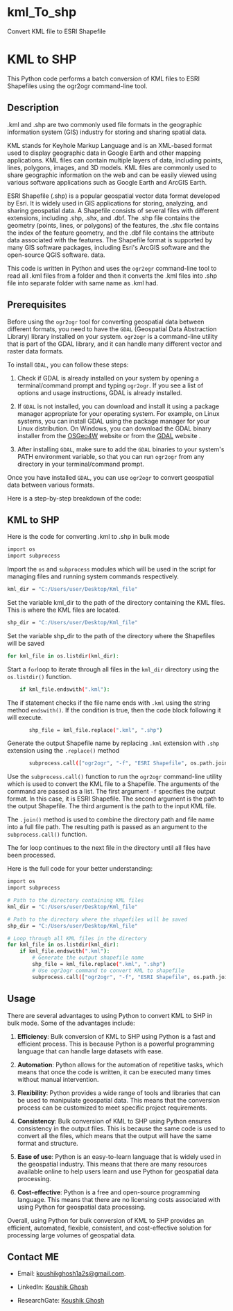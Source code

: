 # kml_To_shp
Convert KML file to ESRI Shapefile
# KML to SHP

This Python code performs a batch conversion of KML files to ESRI Shapefiles using the ogr2ogr command-line tool.

## Description
.kml and .shp are two commonly used file formats in the geographic information system (GIS) industry for storing and sharing spatial data.

KML stands for Keyhole Markup Language and is an XML-based format used to display geographic data in Google Earth and other mapping applications. KML files can contain multiple layers of data, including points, lines, polygons, images, and 3D models. KML files are commonly used to share geographic information on the web and can be easily viewed using various software applications such as Google Earth and ArcGIS Earth.

ESRI Shapefile (.shp) is a popular geospatial vector data format developed by Esri. It is widely used in GIS applications for storing, analyzing, and sharing geospatial data. A Shapefile consists of several files with different extensions, including .shp, .shx, and .dbf. The .shp file contains the geometry (points, lines, or polygons) of the features, the .shx file contains the index of the feature geometry, and the .dbf file contains the attribute data associated with the features. The Shapefile format is supported by many GIS software packages, including Esri's ArcGIS software and the open-source QGIS software. data.

This code is written in Python and uses the `ogr2ogr` command-line tool to read all .kml files from a folder and then it converts the .kml files into .shp file into separate folder with same name as .kml had.
## Prerequisites
Before using the `ogr2ogr` tool for converting geospatial data between different formats, you need to have the `GDAL` (Geospatial Data Abstraction Library) library installed on your system. `ogr2ogr` is a command-line utility that is part of the GDAL library, and it can handle many different vector and raster data formats.

To install `GDAL`, you can follow these steps:

1. Check if GDAL is already installed on your system by opening a terminal/command prompt and typing `ogr2ogr`. If you see a list of options and usage instructions, GDAL is already installed.

2. If `GDAL` is not installed, you can download and install it using a package manager appropriate for your operating system. For example, on Linux systems, you can install GDAL using the package manager for your Linux distribution. On Windows, you can download the GDAL binary installer from the [OSGeo4W](https://trac.osgeo.org/osgeo4w/) website  or from the [GDAL](https://gdal.org/download.html) website .

3. After installing `GDAL`, make sure to add the `GDAL` binaries to your system's PATH environment variable, so that you can run `ogr2ogr` from any directory in your terminal/command prompt.

Once you have installed `GDAL`, you can use `ogr2ogr` to convert geospatial data between various formats.

Here is a step-by-step breakdown of the code:

## KML to SHP
Here is the code for converting .kml to .shp in bulk mode
```bash
import os
import subprocess
```
Import the `os` and `subprocess` modules which will be used in the script for managing files and running system commands respectively.
```bash
kml_dir = "C:/Users/user/Desktop/Kml_file"
```
Set the variable kml_dir to the path of the directory containing the KML files. This is where the KML files are located.
```bash
shp_dir = "C:/Users/user/Desktop/Kml_file"
```
Set the variable shp_dir to the path of the directory where the Shapefiles will be saved
```bash
for kml_file in os.listdir(kml_dir):
```
Start a `for`loop to iterate through all files in the `kml_dir` directory using the `os.listdir()` function.

```bash
    if kml_file.endswith(".kml"):
```
The if statement checks if the file name ends with `.kml` using the string method `endswith()`. If the condition is true, then the code block following it will execute.
```bash
       shp_file = kml_file.replace(".kml", ".shp")
```
Generate the output Shapefile name by replacing `.kml` extension with `.shp` extension using the `.replace()` method

```bash
       subprocess.call(["ogr2ogr", "-f", "ESRI Shapefile", os.path.join(shp_dir, shp_file), os.path.join(kml_dir, kml_file)])
```
Use the `subprocess.call()` function to run the `ogr2ogr` command-line utility which is used to convert the KML file to a Shapefile. The arguments of the command are passed as a list. The first argument `-f` specifies the output format. In this case, it is ESRI Shapefile. The second argument is the path to the output Shapefile. The third argument is the path to the input KML file.

The `.join()` method is used to combine the directory path and file name into a full file path. The resulting path is passed as an argument to the `subprocess.call()` function.

The for loop continues to the next file in the directory until all files have been processed.

Here is the full code for your better understanding:
```bash
import os
import subprocess

# Path to the directory containing KML files
kml_dir = "C:/Users/user/Desktop/Kml_file"

# Path to the directory where the shapefiles will be saved
shp_dir = "C:/Users/user/Desktop/Kml_file"

# Loop through all KML files in the directory
for kml_file in os.listdir(kml_dir):
    if kml_file.endswith(".kml"):
        # Generate the output shapefile name
        shp_file = kml_file.replace(".kml", ".shp")
        # Use ogr2ogr command to convert KML to shapefile
        subprocess.call(["ogr2ogr", "-f", "ESRI Shapefile", os.path.join(shp_dir, shp_file), os.path.join(kml_dir, kml_file)])
```
## Usage

There are several advantages to using Python to convert KML to SHP in bulk mode. Some of the advantages include:

1. **Efficiency**: Bulk conversion of KML to SHP using Python is a fast and efficient process. This is because Python is a powerful programming language that can handle large datasets with ease.

2. **Automation**: Python allows for the automation of repetitive tasks, which means that once the code is written, it can be executed many times without manual intervention.

3. **Flexibility**: Python provides a wide range of tools and libraries that can be used to manipulate geospatial data. This means that the conversion process can be customized to meet specific project requirements.

4. **Consistency**: Bulk conversion of KML to SHP using Python ensures consistency in the output files. This is because the same code is used to convert all the files, which means that the output will have the same format and structure.

5. **Ease of use**: Python is an easy-to-learn language that is widely used in the geospatial industry. This means that there are many resources available online to help users learn and use Python for geospatial data processing.

6. **Cost-effective**: Python is a free and open-source programming language. This means that there are no licensing costs associated with using Python for geospatial data processing.

Overall, using Python for bulk conversion of KML to SHP provides an efficient, automated, flexible, consistent, and cost-effective solution for processing large volumes of geospatial data.
## Contact ME
* Email: koushikghosh1a2s@gmail.com.

* LinkedIn: [Koushik Ghosh](https://www.linkedin.com/in/koushik-ghosh-490761192/)

* ResearchGate: [Koushik Ghosh](https://www.researchgate.net/profile/Koushik-Ghosh-23)


